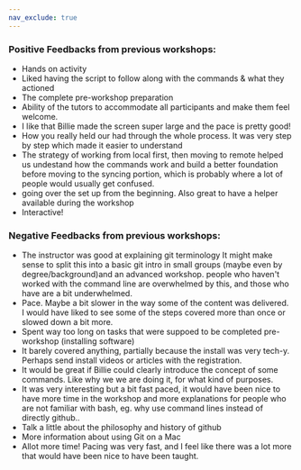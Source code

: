 ```yaml
---
nav_exclude: true
---
```


### Positive Feedbacks from previous workshops:

- Hands on activity
- Liked having the script to follow along with the commands & what they actioned
- The complete pre-workshop preparation
- Ability of the tutors to accommodate all participants and make them feel welcome.
- I like that Billie made the screen super large and the pace is pretty good!
- How you really held our had through the whole process. It was very step by step which made it easier to understand 
- The strategy of working from local first, then moving to remote helped us undestand how the commands work and build a better foundation before moving to the syncing portion, which is probably where a lot of people would usually get confused. 
- going over the set up from the beginning. Also great to have a helper available during the workshop
- Interactive!


### Negative Feedbacks from previous workshops:

- The instructor was good at explaining git terminology
It might make sense to split this into a basic git intro in small groups (maybe even by degree/background)and an advanced workshop. people who haven't worked with the command line are overwhelmed by this, and those who have are a bit underwhelmed. 
- Pace. Maybe a bit slower in the way some of the content was delivered. I would have liked to see some of the steps covered more than once or slowed down a bit more. 
- Spent way too long on tasks that were suppoed to be completed pre-workshop (installing software)
- It barely covered anything, partially because the install was very tech-y. Perhaps send install videos or articles with the registration. 
- It would be great if Billie could clearly introduce the concept of some commands. Like why we we are doing it, for what kind of purposes.
- It was very interesting but a bit fast paced, it would have been nice to have more time in the workshop and more explanations for people who are not familiar with bash, eg. why use command lines instead of directly github..
- Talk a little about the philosophy and history of github
- More information about using Git on a Mac
- Allot more time! Pacing was very fast, and I feel like there was a lot more that would have been nice to have been taught. 